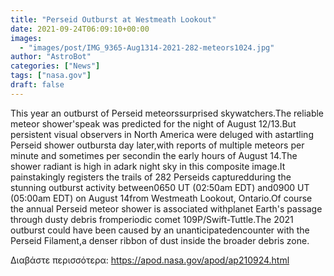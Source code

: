 ```yaml
---
title: "Perseid Outburst at Westmeath Lookout"
date: 2021-09-24T06:09:10+00:00
images:
  - "images/post/IMG_9365-Aug1314-2021-282-meteors1024.jpg"
author: "AstroBot"
categories: ["News"]
tags: ["nasa.gov"]
draft: false
---
```


This year an outburst of Perseid meteorssurprised skywatchers.The reliable meteor shower'speak was predicted for the night of August 12/13.But persistent visual observers in North America were deluged with astartling Perseid shower outbursta day later,with reports of multiple meteors per minute and sometimes per secondin the early hours of August 14.The shower radiant is high in adark night sky in this composite image.It painstakingly registers the trails of 282 Perseids capturedduring the stunning outburst activity between0650 UT (02:50am EDT) and0900 UT (05:00am EDT) on August 14from Westmeath Lookout, Ontario.Of course the annual Perseid meteor shower is associated withplanet Earth's passage through dusty debris fromperiodic comet 109P/Swift-Tuttle.The 2021 outburst could have been caused by an unanticipatedencounter with the Perseid Filament,a denser ribbon of dust inside the broader debris zone.

Διαβάστε περισσότερα: https://apod.nasa.gov/apod/ap210924.html
